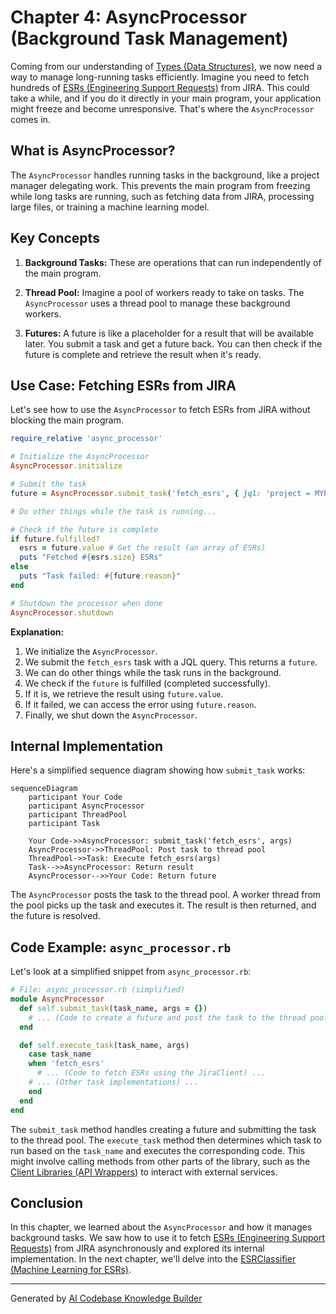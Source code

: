 # Chapter 4: AsyncProcessor (Background Task Management)

Coming from our understanding of [Types (Data Structures)](03_types__data_structures__.md), we now need a way to manage long-running tasks efficiently. Imagine you need to fetch hundreds of [ESRs (Engineering Support Requests)](01_esr__engineering_support_request__.md) from JIRA. This could take a while, and if you do it directly in your main program, your application might freeze and become unresponsive.  That's where the `AsyncProcessor` comes in.

## What is AsyncProcessor?

The `AsyncProcessor` handles running tasks in the background, like a project manager delegating work. This prevents the main program from freezing while long tasks are running, such as fetching data from JIRA, processing large files, or training a machine learning model.

## Key Concepts

1. **Background Tasks:** These are operations that can run independently of the main program.

2. **Thread Pool:**  Imagine a pool of workers ready to take on tasks. The `AsyncProcessor` uses a thread pool to manage these background workers.

3. **Futures:** A future is like a placeholder for a result that will be available later.  You submit a task and get a future back.  You can then check if the future is complete and retrieve the result when it's ready.

## Use Case: Fetching ESRs from JIRA

Let's see how to use the `AsyncProcessor` to fetch ESRs from JIRA without blocking the main program.

```ruby
require_relative 'async_processor'

# Initialize the AsyncProcessor
AsyncProcessor.initialize

# Submit the task
future = AsyncProcessor.submit_task('fetch_esrs', { jql: 'project = MYPROJECT' })

# Do other things while the task is running...

# Check if the future is complete
if future.fulfilled?
  esrs = future.value # Get the result (an array of ESRs)
  puts "Fetched #{esrs.size} ESRs"
else
  puts "Task failed: #{future.reason}"
end

# Shutdown the processor when done
AsyncProcessor.shutdown
```

**Explanation:**

1. We initialize the `AsyncProcessor`.
2. We submit the `fetch_esrs` task with a JQL query.  This returns a `future`.
3. We can do other things while the task runs in the background.
4. We check if the `future` is fulfilled (completed successfully).
5. If it is, we retrieve the result using `future.value`.
6. If it failed, we can access the error using `future.reason`.
7. Finally, we shut down the `AsyncProcessor`.

## Internal Implementation

Here's a simplified sequence diagram showing how `submit_task` works:

```mermaid
sequenceDiagram
    participant Your Code
    participant AsyncProcessor
    participant ThreadPool
    participant Task

    Your Code->>AsyncProcessor: submit_task('fetch_esrs', args)
    AsyncProcessor->>ThreadPool: Post task to thread pool
    ThreadPool->>Task: Execute fetch_esrs(args)
    Task-->>AsyncProcessor: Return result
    AsyncProcessor-->>Your Code: Return future
```

The `AsyncProcessor` posts the task to the thread pool. A worker thread from the pool picks up the task and executes it.  The result is then returned, and the future is resolved.

## Code Example:  `async_processor.rb`

Let's look at a simplified snippet from `async_processor.rb`:

```ruby
# File: async_processor.rb (simplified)
module AsyncProcessor
  def self.submit_task(task_name, args = {})
    # ... (Code to create a future and post the task to the thread pool) ...
  end

  def self.execute_task(task_name, args)
    case task_name
    when 'fetch_esrs'
      # ... (Code to fetch ESRs using the JiraClient) ...
    # ... (Other task implementations) ...
    end
  end
end
```

The `submit_task` method handles creating a future and submitting the task to the thread pool. The `execute_task` method then determines which task to run based on the `task_name` and executes the corresponding code.  This might involve calling methods from other parts of the library, such as the [Client Libraries (API Wrappers)](02_client_libraries__api_wrappers__.md) to interact with external services.

## Conclusion

In this chapter, we learned about the `AsyncProcessor` and how it manages background tasks. We saw how to use it to fetch [ESRs (Engineering Support Requests)](01_esr__engineering_support_request__.md) from JIRA asynchronously and explored its internal implementation. In the next chapter, we'll delve into the [ESRClassifier (Machine Learning for ESRs)](05_esrclassifier__machine_learning_for_esrs__.md).


---

Generated by [AI Codebase Knowledge Builder](https://github.com/The-Pocket/Tutorial-Codebase-Knowledge)